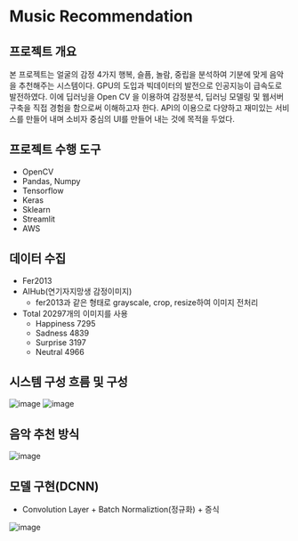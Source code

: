 # Music Recommendation

## 프로젝트 개요
본 프로젝트는 얼굴의 감정 4가지 행복, 슬픔, 놀람, 중립을 분석하여 기분에 맞게 음악을 추천해주는 시스템이다.
GPU의 도입과 빅데이터의 발전으로 인공지능이 급속도로 발전하였다.
이에 딥러닝을 Open CV 을 이용하여 감정분석, 딥러닝 모델링 및 웹서버 구축을 직접 경험을 함으로써 이해하고자 한다.
API의 이용으로 다양하고 재미있는 서비스를 만들어 내며 소비자 중심의 UI를 만들어 내는 것에 목적을 두었다.

## 프로젝트 수행 도구
- OpenCV
- Pandas, Numpy
- Tensorflow
- Keras
- Sklearn
- Streamlit
- AWS

## 데이터 수집
- Fer2013 
- AIHub(연기자지망생 감정이미지)
  - fer2013과 같은 형태로 grayscale, crop, resize하여 이미지 전처리
- Total 20297개의 이미지를 사용  
  - Happiness 7295
  - Sadness 4839
  - Surprise 3197
  - Neutral 4966
 


## 시스템 구성 흐름 및 구성
![image](https://user-images.githubusercontent.com/95407936/168747649-0a66c57e-afa3-42e9-9ed4-e3fec30035dd.png)
![image](https://user-images.githubusercontent.com/95407936/174202509-112ed594-dba6-4e80-9db7-31f1ce88120f.png)


## 음악 추천 방식
![image](https://user-images.githubusercontent.com/95407936/174202426-faf662f1-aa49-4158-8ea3-3c35746ca370.png)


## 모델 구현(DCNN)
- Convolution Layer + Batch Normaliztion(정규화) + 증식

![image](https://user-images.githubusercontent.com/95407936/168749946-8dd81c90-5a37-4cdf-a613-70f65f3869d6.png)

